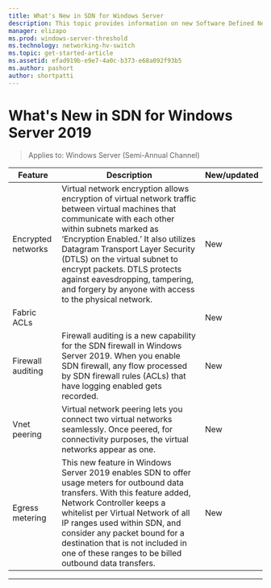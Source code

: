 ```yaml
---
title: What's New in SDN for Windows Server
description: This topic provides information on new Software Defined Networking features for Windows Server 1709
manager: elizapo
ms.prod: windows-server-threshold
ms.technology: networking-hv-switch
ms.topic: get-started-article
ms.assetid: efad919b-e9e7-4a0c-b373-e68a092f93b5
ms.author: pashort
author: shortpatti
---
```

# What's New in SDN for Windows Server 2019

>Applies to: Windows Server (Semi-Annual Channel)


| **Feature** | **Description** | **New/updated** | 
| --- | --- | --- |
|Encrypted networks |Virtual network encryption allows encryption of virtual network traffic between virtual machines that communicate with each other within subnets marked as ‘Encryption Enabled.’ It also utilizes Datagram Transport Layer Security (DTLS) on the virtual subnet to encrypt packets. DTLS protects against eavesdropping, tampering, and forgery by anyone with access to the physical network. |New |
|Fabric ACLs |  |New |
|Firewall auditing |Firewall auditing is a new capability for the SDN firewall in Windows Server 2019. When you enable SDN firewall, any flow processed by SDN firewall rules (ACLs) that have logging enabled gets recorded. |New |
|Vnet peering |Virtual network peering lets you connect two virtual networks seamlessly. Once peered, for connectivity purposes, the virtual networks appear as one.  |New |
|Egress metering |This new feature in Windows Server 2019 enables SDN to offer usage meters for outbound data transfers. With this feature added, Network Controller keeps a whitelist per Virtual Network of all IP ranges used within SDN, and consider any packet bound for a destination that is not included in one of these ranges to be billed outbound data transfers. |New |
---



